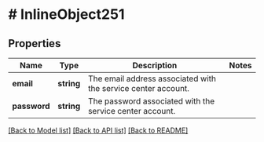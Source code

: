 # # InlineObject251

## Properties

Name | Type | Description | Notes
------------ | ------------- | ------------- | -------------
**email** | **string** | The email address associated with the service center account. | 
**password** | **string** | The password associated with the service center account. | 

[[Back to Model list]](../../README.md#documentation-for-models) [[Back to API list]](../../README.md#documentation-for-api-endpoints) [[Back to README]](../../README.md)


